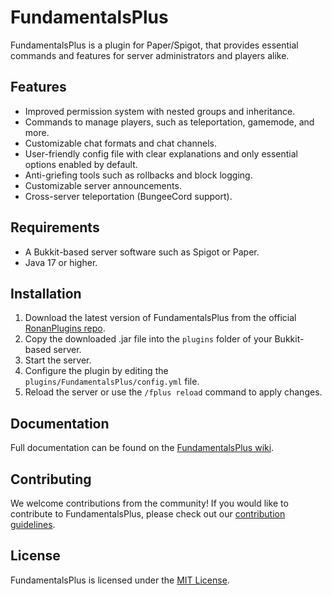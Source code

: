 # FundamentalsPlus

FundamentalsPlus is a plugin for Paper/Spigot, that provides essential commands and features for server administrators and players alike.

## Features
- Improved permission system with nested groups and inheritance.
- Commands to manage players, such as teleportation, gamemode, and more.
- Customizable chat formats and chat channels.
- User-friendly config file with clear explanations and only essential options enabled by default.
- Anti-griefing tools such as rollbacks and block logging.
- Customizable server announcements.
- Cross-server teleportation (BungeeCord support).

## Requirements
- A Bukkit-based server software such as Spigot or Paper.
- Java 17 or higher.

## Installation
1. Download the latest version of FundamentalsPlus from the official [RonanPlugins repo](https://repo.ronanplugins.com/#/releases/com/ronanplugins/fundamentalsplus).
2. Copy the downloaded .jar file into the `plugins` folder of your Bukkit-based server.
3. Start the server.
4. Configure the plugin by editing the `plugins/FundamentalsPlus/config.yml` file.
5. Reload the server or use the `/fplus reload` command to apply changes.

## Documentation
Full documentation can be found on the [FundamentalsPlus wiki](https://github.com/FundamentalsPlus/FundamentalsPlus/wiki).

## Contributing
We welcome contributions from the community! If you would like to contribute to FundamentalsPlus, please check out our [contribution guidelines](https://github.com/FundamentalsPlus/FundamentalsPlus/blob/main/CONTRIBUTING.md).

## License
FundamentalsPlus is licensed under the [MIT License](https://github.com/FundamentalsPlus/FundamentalsPlus/blob/main/LICENSE).
